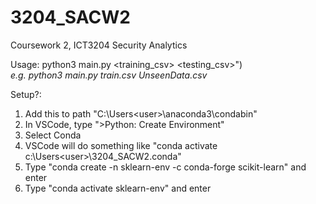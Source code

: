 # 3204_SACW2
Coursework 2, ICT3204 Security Analytics

Usage: python3 main.py <training_csv> <testing_csv>")\
*e.g. python3 main.py train.csv UnseenData.csv*

Setup?:
1. Add this to path "C:\Users\<user>\anaconda3\condabin"
2. In VSCode, type ">Python: Create Environment"
3. Select Conda
4. VSCode will do something like "conda activate c:\Users\<user>\3204_SACW2\.conda"
5. Type "conda create -n sklearn-env -c conda-forge scikit-learn" and enter
6. Type "conda activate sklearn-env" and enter
